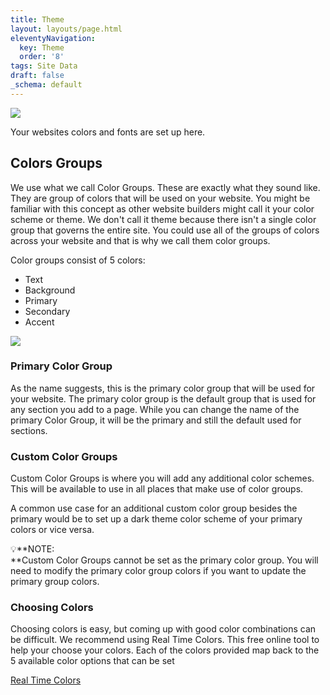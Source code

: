 ```yaml
---
title: Theme
layout: layouts/page.html
eleventyNavigation:
  key: Theme
  order: '8'
tags: Site Data
draft: false
_schema: default
---
```

![](/assets/images/uploads/image-56.png)

Your websites colors and fonts are set up here.

## Colors Groups

We use what we call Color Groups. These are exactly what they sound like. They are group of colors that will be used on your website. You might be familiar with this concept as other website builders might call it your color scheme or theme. We don't call it theme because there isn't a single color group that governs the entire site. You could use all of the groups of colors across your website and that is why we call them color groups.

Color groups consist of 5 colors:

* Text
* Background
* Primary
* Secondary
* Accent

![](/assets/images/uploads/image-57.png)

### Primary Color Group

As the name suggests, this is the primary color group that will be used for your website. The primary color group is the default group that is used for any section you add to a page. While you can change the name of the primary Color Group, it will be the primary and still the default used for sections.

### Custom Color Groups

Custom Color Groups is where you will add any additional color schemes. This will be available to use in all places that make use of color groups.

A common use case for an additional custom color group besides the primary would be to set up a dark theme color scheme of your primary colors or vice versa.

💡**NOTE:<br>**Custom Color Groups cannot be set as the primary color group. You will need to modify the primary color group colors if you want to update the primary group colors.

### Choosing Colors

Choosing colors is easy, but coming up with good color combinations can be difficult. We recommend using Real Time Colors. This free online tool to help your choose your colors. Each of the colors provided map back to the 5 available color options that can be set

<a href="https://www.realtimecolors.com/?colors=050315-fbfbfe-2f27ce-dedcff-433bff&amp;fonts=Inter-Inter" target="_blank" rel="noreferrer nofollow noopener">Real Time Colors</a>